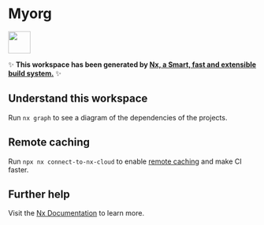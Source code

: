 # Myorg

<a alt="Nx logo" href="https://nx.dev" target="_blank" rel="noreferrer"><img src="https://raw.githubusercontent.com/nrwl/nx/master/images/nx-logo.png" width="45"></a>

✨ **This workspace has been generated by [Nx, a Smart, fast and extensible build system.](https://nx.dev)** ✨

## Understand this workspace

Run `nx graph` to see a diagram of the dependencies of the projects.

## Remote caching

Run `npx nx connect-to-nx-cloud` to enable [remote caching](https://nx.app) and make CI faster.

## Further help

Visit the [Nx Documentation](https://nx.dev) to learn more.

<!-- STUFF TO DO -->
<!-- Add cache to resources which could be cached -->
<!-- Add timestamps to messages -->
<!-- Add pagination to messages -->
<!-- Add google as oauth provider -->
<!-- Improve the ui(currently its just demo to test the backend and to write the basic functionality) -->
<!-- AFTER ALL OF ABOVE TASKS ARE COMPLETED: deploy and test the app with some real users and fix the bugs if there are any -->
